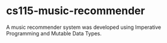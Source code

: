 # cs115-music-recommender
A music recommender system was developed using Imperative Programming and Mutable Data Types.
